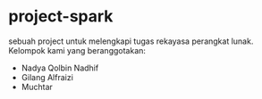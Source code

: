 # project-spark

sebuah project untuk melengkapi tugas rekayasa perangkat lunak. Kelompok kami yang beranggotakan:
- Nadya Qolbin Nadhif
- Gilang Alfraizi
- Muchtar
